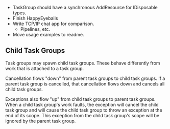 - TaskGroup should have a synchronous AddResource for IDisposable types.
- Finish HappyEyeballs
- Write TCP/IP chat app for comparison.
  - Pipelines, etc.
- Move usage examples to readme.

## Child Task Groups

Task groups may spawn child task groups.
These behave differently from work that is attached to a task group.

Cancellation flows "down" from parent task groups to child task groups.
If a parent task group is cancelled, that cancellation flows down and cancels all child task groups.

Exceptions also flow "up" from child task groups to parent task groups.
When a child task group's work faults, the exception will cancel the child task group and will cause the child task group to throw an exception at the end of its scope.
This exception from the child task group's scope will be ignored by the parent task group.

